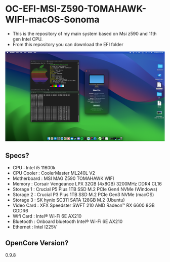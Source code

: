 # OC-EFI-MSI-Z590-TOMAHAWK-WIFI-macOS-Sonoma
- This is the repository of my main system based on Msi z590 and 11th gen Intel CPU.
- From this repository you can download the EFI folder

![image info](./img/welcome.png)

## Specs?
- CPU : Intel i5 11600k
- CPU Cooler : CoolerMaster ML240L V2
- Motherboard : MSI MAG Z590 TOMAHAWK WIFI
- Memory : Corsair Vengeance LPX 32GB (4x8GB) 3200MHz DDR4 CL16
- Storage 1 : Crucial P5 Plus 1TB SSD M.2 PCIe Gen4 NVMe (Windows)   
- Storage 2 : Crucial P3 Plus 1TB SSD M.2 PCIe Gen3 NVMe (macOS)
- Storage 3 : SK hynix SC311 SATA 128GB M.2 (Ubuntu)
- Video Card : XFX Speedster SWFT 210 AMD Radeon™ RX 6600 8GB GDDR6
- Wifi Card : Intel® Wi-Fi 6E AX210
- Bluetooth : Onboard bluetooth Intel® Wi-Fi 6E AX210
- Ethernet : Intel I225V
  
## OpenCore Version?
0.9.8
